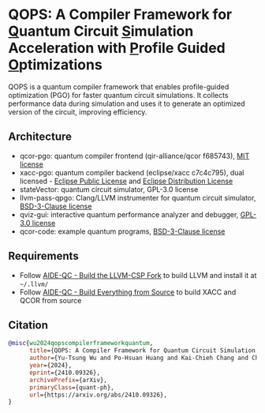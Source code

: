 # QOPS: A Compiler Framework for <ins>Q</ins>uantum Circuit <ins>S</ins>imulation Acceleration with <ins>P</ins>rofile Guided <ins>O</ins>ptimizations

QOPS is a quantum compiler framework that enables profile-guided optimization (PGO) for faster quantum circuit simulations. It collects performance data during simulation and uses it to generate an optimized version of the circuit, improving efficiency.

## Architecture

+ qcor-pgo: quantum compiler frontend (qir-alliance/qcor f685743), [MIT license](https://github.com/nckuasrlab/QOPS/blob/main/qcor-pgo/LICENSE)
+ xacc-pgo: quantum compiler backend (eclipse/xacc c7c4c795), dual licensed - [Eclipse Public License](https://github.com/nckuasrlab/QOPS/blob/main/xacc-pgo/LICENSE.EPL) and [Eclipse Distribution License](https://github.com/nckuasrlab/QOPS/blob/main/xacc-pgo/LICENSE.EDL)
+ stateVector: quantum circuit simulator, GPL-3.0 license
+ llvm-pass-qpgo: Clang/LLVM instrumenter for quantum circuit simulator, [BSD-3-Clause license](https://github.com/nckuasrlab/QOPS/blob/main/llvm-pass-qpgo/LICENSE)
+ qviz-gui: interactive quantum performance analyzer and debugger, [GPL-3.0 license](https://github.com/nckuasrlab/QOPS/blob/main/qviz-gui/LICENSE)
+ qcor-code: example quantum programs, [BSD-3-Clause license](https://github.com/nckuasrlab/QOPS/blob/main/qcor-code/LICENSE)

## Requirements

+ Follow [AIDE-QC - Build the LLVM-CSP Fork](https://aide-qc.github.io/deploy/getting_started/build_from_source/#a-idllvmcspa-build-the-llvm-csp-fork) to build LLVM and install it at `~/.llvm/`
+ Follow [AIDE-QC - Build Everything from Source](https://aide-qc.github.io/deploy/getting_started/build_from_source/) to build XACC and QCOR from source

## Citation

```bib
@misc{wu2024qopscompilerframeworkquantum,
      title={QOPS: A Compiler Framework for Quantum Circuit Simulation Acceleration with Profile Guided Optimizations},
      author={Yu-Tsung Wu and Po-Hsuan Huang and Kai-Chieh Chang and Chia-Heng Tu and Shih-Hao Hung},
      year={2024},
      eprint={2410.09326},
      archivePrefix={arXiv},
      primaryClass={quant-ph},
      url={https://arxiv.org/abs/2410.09326},
}
```
